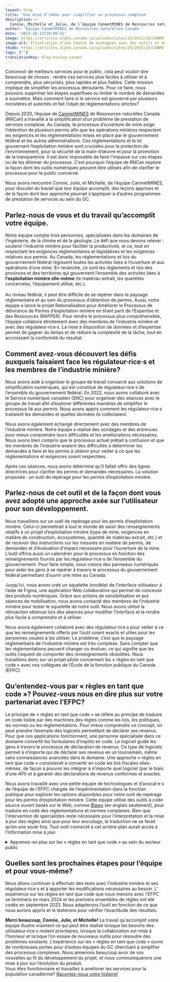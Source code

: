 ```yaml
---
layout: blog
title: 'Une mine d’idées pour simplifier un processus complexe'
description: >-
  Connie, Michelle et Julie, de l’équipe CanmetMINES de Ressources naturelles Canada, nous expliquent les expériences que leur équipe mène avec les règles en tant que code pour aider à simplifier le processus de demande de permis d’exploitation minière.
author: 'Équipe CanmetMINES de Ressources naturelles Canada '
date: '2023-10-12T10:00:41'
image: https://articles.alpha.canada.ca/uploads/sites/25/2023/10/CANMET_Mining_Blog_FRENCH1.png
image-alt: Illustration d’une chaîne de montagnes avec des outils et des ampoules au premier plan pour représenter de nouvelles idées.
thumb: https://articles.alpha.canada.ca/uploads/sites/25/2023/10/CANMET_Mining_Blog_FRENCH1.png
tags: [""]
translationKey: blog-mining-canmet
---
```


<p>Concevoir de meilleurs services pour le public, cela peut vouloir dire beaucoup de choses&nbsp;: rendre ces services plus faciles à utiliser et à comprendre, plus sécurisés, plus rapides et plus fiables. Cette mission implique de simplifier les processus déroutants. Pour ce faire, nous pouvons supprimer les étapes superflues ou limiter le nombre de demandes à soumettre. Mais comment faire si le service est gouverné par plusieurs ministères et autorités et fait l’objet de réglementations strictes?</p>



<p>Depuis 2020, l’équipe de <a href="https://ressources-naturelles.canada.ca/nos-ressources-naturelles/mines-materiaux/recherche-et-innovation-minieres-canmetmines/25100" target="_blank" rel="noreferrer noopener">CanmetMINES</a> de Ressources naturelles Canada (RNCan) a travaillé à la simplification d’un problème de prestation de services complexe. Au Canada, le processus d’ouverture de mine exige l’obtention de plusieurs permis afin que les opérations minières respectent les exigences et les réglementations mises en place par le gouvernement fédéral et les autres administrations. Ces réglementations et la loi gouvernant l’exploitation minière sont cruciales pour la protection de l’environnement, pour la sécurité de la main-d’œuvre et pour la promotion de la transparence. Il est donc impossible de faire l’impasse sur ces étapes ou de les éliminer du processus. C’est pourquoi l’équipe de RNCan explore la façon dont les outils numériques peuvent être utilisés afin de clarifier le processus pour le public concerné.&nbsp;</p>



<p>Nous avons rencontré Connie, Julie, et Michelle, de l’équipe CanmetMINES, pour discuter du travail que leur équipe accomplit, des leçons apprises et de la façon dont leur approche pourrait s’appliquer à d’autres programmes de prestation de services au sein du GC.&nbsp;</p>



<h2 class="wp-block-heading" id="h-parlez-nous-de-vous-et-du-travail-qu-accomplit-votre-equipe">Parlez-nous de vous et du travail qu’accomplit votre équipe.</h2>



<p>Notre équipe compte trois personnes, spécialisées dans les domaines de l’ingénierie, de la chimie et de la géologie. Le défi que nous devons relever&nbsp;: soutenir l’industrie minière pour faciliter la productivité, et ce, tout en respectant les exigences réglementaires et législatives et les exigences relatives aux permis. Au Canada, les réglementations et lois du gouvernement fédéral régissent toutes les activités liées à l’ouverture et aux opérations d’une mine. En revanche, ce sont les règlements et lois des provinces et des territoires qui gouvernent l’ensemble des activités liées à <strong>l’exploitation minière elle-même</strong> (le matériau extrait, les quantités concernées, l’équipement utilisé, etc.).<br><br>Au niveau fédéral, il peut être difficile de se repérer dans le paysage réglementaire et au sein du processus d’obtention de permis. Aussi, notre équipe a lancé le projet Rationalisation pour Améliorer le Processus de délivrance de Permis d’exploitation minière en tirant parti de l’Expertise et des Ressources (RAPPER). Pour rendre le processus plus compréhensible, l’équipe collabore étroitement avec des membres de l’industrie minière et avec des régulateur·rice·s. La mise à disposition de données et d’expertise permet de gagner du temps et de réduire la complexité de la tâche, tout en accroissant la conformité du résultat.&nbsp;</p>



<h2 class="wp-block-heading" id="h-comment-avez-vous-decouvert-les-defis-auxquels-faisaient-face-les-regulateur-rice-s-et-les-membres-de-l-industrie-miniere">Comment avez-vous découvert les défis auxquels faisaient face les régulateur·rice·s et les membres de l’industrie minière?</h2>



<p>Nous avons aidé à organiser le groupe de travail consacré aux solutions de simplification numériques, qui est constitué de régulateur·rice·s de l’ensemble du gouvernement fédéral. En 2022, nous avons collaboré avec le Service numérique canadien (SNC) pour organiser des séances avec le groupe de travail afin d’explorer différentes manières de simplifier le processus lié aux permis. Nous avons appris comment les régulateur·rice·s traitaient les demandes et quelles données ils collectaient.</p>



<p>Nous avons également échangé directement avec des membres de l’industrie minière. Notre équipe a réalisé des sondages et des entrevues pour mieux comprendre leurs difficultés et les améliorations nécessaires. Nous avons bien compris que le processus actuel prêtait à confusion et que les membres de l’industrie avaient des difficultés à déterminer les demandes à faire et les permis à obtenir pour veiller à ce que les réglementations et exigences soient respectées.</p>



<p>Après ces séances, nous avons déterminé qu’il fallait offrir des lignes directrices pour clarifier les permis et demandes nécessaires. La solution proposée&nbsp;: un outil de repérage pour les permis d’exploitation minière.&nbsp;</p>



<h2 class="wp-block-heading" id="h-parlez-nous-de-cet-outil-et-de-la-facon-dont-vous-avez-adopte-une-approche-axee-sur-l-utilisateur-pour-son-developpement-nbsp">Parlez-nous de cet outil et de la façon dont vous avez adopté une approche axée sur l’utilisateur pour son développement.&nbsp;</h2>



<p>Nous travaillons sur un outil de repérage pour les permis d’exploitation minière. Celui-ci permettrait à tout le monde de saisir des renseignements relatifs à un projet d’exploitation minière (type de mine, exigences en matière de construction, écosystèmes, quantité de matériau extrait, etc.) et de recevoir des instructions sur les mesures en matière de permis, de demandes et d’évaluation d’impact nécessaire pour l’ouverture de la mine. L’outil offrira aussi un calendrier pour le processus en fonction des renseignements fournis par les régulateur·rice·s de l’ensemble du gouvernement. Pour faire simple, nous créons des panneaux numériques pour aider les gens à se repérer à travers le processus du gouvernement fédéral permettant d’ouvrir une mine au Canada.&nbsp;</p>



<p>Jusqu’ici, nous avons créé un squelette (modèle) de l’interface utilisateur à l’aide de Figma, une application Web collaborative qui permet de concevoir des produits numériques. Grâce aux actions de sensibilisation et aux séances de mobilisation, nous avons contacté des membres de l’industrie minière pour tester le squelette de notre outil. Nous avons utilisé la rétroaction obtenue lors des séances pour modifier l’interface et la rendre plus facile à comprendre et à utiliser.</p>



<p>Nous avons également collaboré avec des régulateur·rice·s pour veiller à ce que les renseignements offerts par l’outil soient exacts et utiles pour les personnes vouées à les utiliser. Le problème, c’est que le paysage réglementaire de l’industrie minière est très complexe. Sans compter que les réglementations peuvent changer ou évoluer, ce qui signifie que les outils risquent de comporter des renseignements obsolètes. Nous travaillons donc sur un projet pilote concernant les «&nbsp;règles en tant que code&nbsp;» avec nos collègues de l’École de la fonction publique du Canada (EFPC).&nbsp;</p>



<h2 class="wp-block-heading" id="h-qu-entendez-vous-par-nbsp-regles-en-tant-que-code-nbsp-pouvez-vous-nous-en-dire-plus-sur-votre-partenariat-avec-l-efpc-nbsp">Qu’entendez-vous par «&nbsp;règles en tant que code&nbsp;»? Pouvez-vous nous en dire plus sur votre partenariat avec l’EFPC?&nbsp;</h2>



<p>Le principe de «&nbsp;règles en tant que code&nbsp;» se réfère au principe de traduire en code lisible par des machines des règles comme les lois, les politiques, les normes ou les réglementations. Pour mieux comprendre ce concept, on peut prendre l’exemple des logiciels permettant de déclarer ses revenus. Pour que ces applications fonctionnent, une personne spécialisée dans ce domaine convertit les formulaires d’impôts en code. Le logiciel guide les gens à travers le processus de déclaration de revenus. Ce type de logiciels permet à n’importe qui de déclarer ses revenus en un tournemain, même sans connaissances avancées dans le domaine. Une approche «&nbsp;règles en tant que code&nbsp;» consisterait à convertir en code les lois fiscales elles-mêmes, de façon à pouvoir les intégrer à n’importe quel logiciel (par le biais d’une API) et à garantir des déclarations de revenus conformes et exactes.</p>



<p>Nous avons travaillé avec une petite équipe de technologues et d’avocat·e·s de l’équipe de l’EFPC chargée de l’expérimentation dans la fonction publique pour explorer les options disponibles pour notre outil de repérage pour les permis d’exploitation minière. Cette équipe utilise des outils à code source ouvert basés sur le Web, comme <a href="https://www.blawx.com/" target="_blank" rel="noreferrer noopener">Blawx</a> (en anglais seulement), pour traduire en code des réglementations et normes complexes. Bien que l’intervention de spécialistes reste nécessaire pour l’interprétation et la mise à jour des règles ainsi que pour leur encodage, la traduction ne se ferait qu’en une seule fois. Tout outil connecté à cet arrière-plan aurait accès à l’information mise à jour.</p>



<details class="wp-block-cds-snc-accordion"><summary>Apprenez-en plus sur les «&nbsp;règles en tant que code&nbsp;» au sein du secteur public</summary>
<p>L’EFPC a collaboré avec des partenaires de l’ensemble du gouvernement fédéral pour créer des règles utilisables sur machine. Voici quelques vidéos utiles qui expliquent ce concept en se basant sur des éléments appris lors des projets pilotes initiaux.</p>



<ul class="wp-block-list">
<li>​​<a href="https://www.youtube.com/watch?v=HkfHJK8Jl4g&amp;list=PLaVanXjNJwPuHkF6bxPyAyO4gEHS5hIzM&amp;index=4" target="_blank" rel="noreferrer noopener">Première partie&nbsp;: Règles en tant que code</a> (Partie&nbsp;1 — EFPC)</li>



<li><a href="https://www.youtube.com/watch?v=KTr_MkF4gb8&amp;list=PLaVanXjNJwPuHkF6bxPyAyO4gEHS5hIzM&amp;index=3" target="_blank" rel="noreferrer noopener">Deuxième partie&nbsp;: Règles en tant que code</a> (Partie&nbsp;2 — EFPC)&nbsp;</li>
</ul>



<p>L’EFPC collabore avec la Communauté des régulateurs fédéraux, le Programme du travail et le Ministère de la Justice pour créer des règles utilisables sur machine. En collaboration avec les entités de réglementations et de législation du gouvernement fédéral, l’équipe de l’EFPC chargée de l’expérimentation dans la fonction publique espère utiliser les règles en tant que code pour veiller à ce que les politiques, les législations, les normes et les règlements soient plus faciles à comprendre, à interpréter et à appliquer. Pour en apprendre davantage sur le travail de cette équipe, ou pour discuter des façons dont les règles en tant que code pourraient s’appliquer à votre programme de prestation de services, contactez <a href="mailto:incubate-incuber@csps-efpc.gc.ca">incubate-incuber@csps-efpc.gc.ca</a>.</p>
</details>



<h2 class="wp-block-heading">Quelles sont les prochaines étapes pour l’équipe et pour vous-même?&nbsp;</h2>



<p>Nous allons continuer à effectuer des tests avec l’industrie minière et ses régulateur·rice·s et à apporter les modifications nécessaires au besoin. L’ expérience sur les règles en tant que code que nous menons avec l’EFPC se terminera en mars&nbsp;2024 et les premiers ensembles de règles ont été codés en septembre&nbsp;2023. Nous adapterons l’outil en fonction de ce que nous aurons appris et le testerons pour vérifier l’exactitude des résultats.</p>



<p><strong>Merci beaucoup, Connie, Julie, et Michelle!</strong> Le travail qu’accomplit votre équipe illustre vraiment ce qui peut être réalisé lorsque les besoins des utilisateur·rice·s restent prioritaires, lorsque la collaboration est mise à l’honneur et lorsque l’on essaie de nouveaux outils pour résoudre des problèmes existants. L’expérience sur les « règles en tant que code » ouvre de nombreuses portes pour d’autres équipes du GC cherchant à simplifier des processus complexes. Nous aimerions beaucoup avoir de vos nouvelles au fil du développement du projet, et nous communiquerons une mise à jour sur l’évolution du produit. <br>Vous êtes fonctionnaire et travaillez à améliorer les services pour la population canadienne? <a href="mailto:cds-snc@servicecanada.gc.ca">Racontez-nous votre histoire!</a></p>

